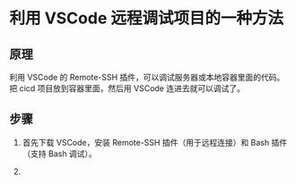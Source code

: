 # 利用 VSCode 远程调试项目的一种方法

## 原理
利用 VSCode 的 Remote-SSH 插件，可以调试服务器或本地容器里面的代码。把 cicd 项目放到容器里面，然后用 VSCode 连进去就可以调试了。

## 步骤
1. 首先下载 VSCode，安装 Remote-SSH 插件（用于远程连接）和 Bash 插件（支持 Bash 调试）。

2. 
